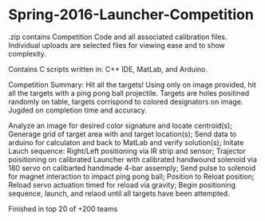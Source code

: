 # Spring-2016-Launcher-Competition
.zip contains Competition Code and all associated calibration files. Individual uploads are selected files for viewing ease and to show complexity.

Contains C scripts written in: C++ IDE, MatLab, and Arduino.

Competition Summary: Hit all the targets!
  Using only on image provided, hit all the targets with a ping pong ball projectile. Targets are holes positined randomly on table, targets corrispond to colored designators on image. 
  Jugded on completion time and accuracy.

Analyze an image for desired color signature and locate centroid(s); Generage grid of target area with and target location(s); Send data to arduino for calculaton and back to MatLab and verify solution(s); Initate Lauch sequence: Right/Left positioning via IR strip and sensor; Trajector poisitioning on calibrated Launcher with calibrated handwound solenoid via 180 servo on calibarted handmade 4-bar assemply; Send pulse to solenoid for magnet interaction to impact ping pong ball; Position to Reloat position; Reload servo actuation timed for reload via gravity; Begin positioning sequence, launch, and relaod until all targets have been attempted.

Finished in top 20 of +200 teams
